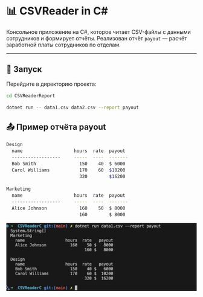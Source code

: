 # 📊 CSVReader in C#

Консольное приложение на C#, которое читает CSV-файлы с данными сотрудников и формирует отчёты. Реализован отчёт `payout` — расчёт заработной платы сотрудников по отделам.

---

## 🚀 Запуск

Перейдите в директорию проекта:

```bash
cd CSVReaderReport
```

```bash
dotnet run -- data1.csv data2.csv --report payout
```

## 📤 Пример отчёта payout

```bash
Design
  name                   hours  rate  payout
  ------------------     -----  ----  -------
  Bob Smith                150    40  $ 6000
  Carol Williams           170    60  $10200
                           320        $16200

Marketing
  name                   hours  rate  payout
  ------------------     -----  ----  -------
  Alice Johnson            160    50  $ 8000
                           160        $ 8000
```

![Пример отчета payout](screenshot1.png)
